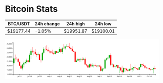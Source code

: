 # Bitcoin Stats

BTC/USDT|24h change|24h high|24h low|
|---|---|---|---|
|$19177.44|-1.05%|$19951.87|$19100.01|

<img src="./chart.svg">
